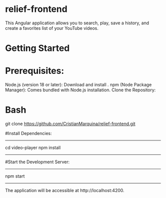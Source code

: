 # relief-frontend

This Angular application allows you to search, play, save a history, and create a favorites list of your YouTube videos.

# Getting Started

# Prerequisites:

Node.js (version 18 or later): Download and install .
npm (Node Package Manager): Comes bundled with Node.js installation.
Clone the Repository:

# Bash

git clone https://github.com/CristianMarquina/relief-frontend.git

#Install Dependencies:

---

cd video-player
npm install

---

#Start the Development Server:

---

npm start

---

The application will be accessible at http://localhost:4200.

